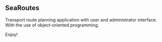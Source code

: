 ## SeaRoutes
Transport route planning application with user and administrator interface. With the use of object-oriented programming. 

Enjoy!
